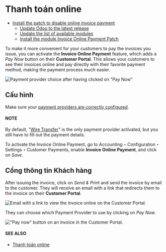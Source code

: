 # Thanh toán online

* [Install the patch to disable online invoice payment](applications/finance/accounting/payments/online/install_portal_patch.md)
  * [Update Odoo to the latest release](applications/finance/accounting/payments/online/install_portal_patch.md#update-odoo-to-the-latest-release)
  * [Update the list of available modules](applications/finance/accounting/payments/online/install_portal_patch.md#update-the-list-of-available-modules)
  * [Install the module Invoice Online Payment Patch](applications/finance/accounting/payments/online/install_portal_patch.md#install-the-module-invoice-online-payment-patch)

To make it more convenient for your customers to pay the invoices you issue, you can activate the
**Invoice Online Payment** feature, which adds a *Pay Now* button on their **Customer Portal**. This
allows your customers to see their invoices online and pay directly with their favorite payment
method, making the payment process much easier.

![Payment provider choice after having clicked on "Pay Now"](../../../../.gitbook/assets/online-payment-providers.png)

## Cấu hình

Make sure your [payment providers are correctly configured](applications/finance/payment_providers.md).

#### NOTE
By default, "[Wire Transfer](applications/finance/payment_providers/wire_transfer.md)" is the
only payment provider activated, but you still have to fill out the payment details.

To activate the Invoice Online Payment, go to Accounting ‣ Configuration ‣
Settings ‣ Customer Payments, enable **Invoice Online Payment**, and click on *Save*.

## Cổng thông tin Khách hàng

After issuing the invoice, click on *Send & Print* and send the invoice by email to the customer.
They will receive an email with a link that redirects them to the invoice on their **Customer
Portal**.

![Email with a link to view the invoice online on the Customer Portal.](../../../../.gitbook/assets/view-invoice.png)

They can choose which Payment Provider to use by clicking on *Pay Now*.

!["Pay now" button on an invoice in the Customer Portal.](../../../../.gitbook/assets/pay-now.png)

#### SEE ALSO
- [Thanh toán online](applications/finance/payment_providers.md)
